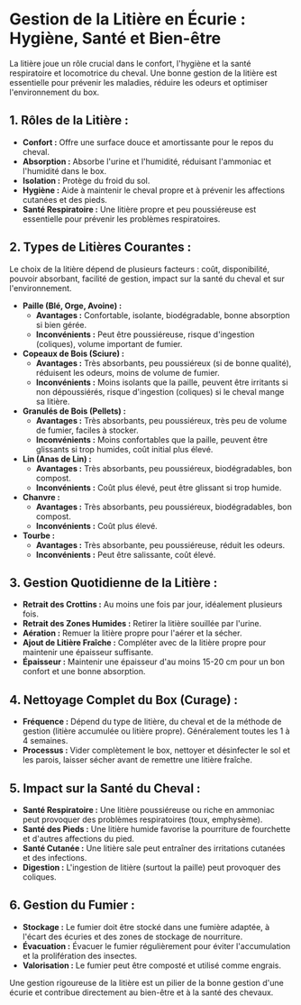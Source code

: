 # Gestion de la Litière en Écurie : Hygiène, Santé et Bien-être

La litière joue un rôle crucial dans le confort, l'hygiène et la santé respiratoire et locomotrice du cheval. Une bonne gestion de la litière est essentielle pour prévenir les maladies, réduire les odeurs et optimiser l'environnement du box.

## 1. Rôles de la Litière :

*   **Confort :** Offre une surface douce et amortissante pour le repos du cheval.
*   **Absorption :** Absorbe l'urine et l'humidité, réduisant l'ammoniac et l'humidité dans le box.
*   **Isolation :** Protège du froid du sol.
*   **Hygiène :** Aide à maintenir le cheval propre et à prévenir les affections cutanées et des pieds.
*   **Santé Respiratoire :** Une litière propre et peu poussiéreuse est essentielle pour prévenir les problèmes respiratoires.

## 2. Types de Litières Courantes :

Le choix de la litière dépend de plusieurs facteurs : coût, disponibilité, pouvoir absorbant, facilité de gestion, impact sur la santé du cheval et sur l'environnement.

*   **Paille (Blé, Orge, Avoine) :**
    *   **Avantages :** Confortable, isolante, biodégradable, bonne absorption si bien gérée.
    *   **Inconvénients :** Peut être poussiéreuse, risque d'ingestion (coliques), volume important de fumier.
*   **Copeaux de Bois (Sciure) :**
    *   **Avantages :** Très absorbants, peu poussiéreux (si de bonne qualité), réduisent les odeurs, moins de volume de fumier.
    *   **Inconvénients :** Moins isolants que la paille, peuvent être irritants si non dépoussiérés, risque d'ingestion (coliques) si le cheval mange sa litière.
*   **Granulés de Bois (Pellets) :**
    *   **Avantages :** Très absorbants, peu poussiéreux, très peu de volume de fumier, faciles à stocker.
    *   **Inconvénients :** Moins confortables que la paille, peuvent être glissants si trop humides, coût initial plus élevé.
*   **Lin (Anas de Lin) :**
    *   **Avantages :** Très absorbants, peu poussiéreux, biodégradables, bon compost.
    *   **Inconvénients :** Coût plus élevé, peut être glissant si trop humide.
*   **Chanvre :**
    *   **Avantages :** Très absorbants, peu poussiéreux, biodégradables, bon compost.
    *   **Inconvénients :** Coût plus élevé.
*   **Tourbe :**
    *   **Avantages :** Très absorbante, peu poussiéreuse, réduit les odeurs.
    *   **Inconvénients :** Peut être salissante, coût élevé.

## 3. Gestion Quotidienne de la Litière :

*   **Retrait des Crottins :** Au moins une fois par jour, idéalement plusieurs fois.
*   **Retrait des Zones Humides :** Retirer la litière souillée par l'urine.
*   **Aération :** Remuer la litière propre pour l'aérer et la sécher.
*   **Ajout de Litière Fraîche :** Compléter avec de la litière propre pour maintenir une épaisseur suffisante.
*   **Épaisseur :** Maintenir une épaisseur d'au moins 15-20 cm pour un bon confort et une bonne absorption.

## 4. Nettoyage Complet du Box (Curage) :

*   **Fréquence :** Dépend du type de litière, du cheval et de la méthode de gestion (litière accumulée ou litière propre). Généralement toutes les 1 à 4 semaines.
*   **Processus :** Vider complètement le box, nettoyer et désinfecter le sol et les parois, laisser sécher avant de remettre une litière fraîche.

## 5. Impact sur la Santé du Cheval :

*   **Santé Respiratoire :** Une litière poussiéreuse ou riche en ammoniac peut provoquer des problèmes respiratoires (toux, emphysème).
*   **Santé des Pieds :** Une litière humide favorise la pourriture de fourchette et d'autres affections du pied.
*   **Santé Cutanée :** Une litière sale peut entraîner des irritations cutanées et des infections.
*   **Digestion :** L'ingestion de litière (surtout la paille) peut provoquer des coliques.

## 6. Gestion du Fumier :

*   **Stockage :** Le fumier doit être stocké dans une fumière adaptée, à l'écart des écuries et des zones de stockage de nourriture.
*   **Évacuation :** Évacuer le fumier régulièrement pour éviter l'accumulation et la prolifération des insectes.
*   **Valorisation :** Le fumier peut être composté et utilisé comme engrais.

Une gestion rigoureuse de la litière est un pilier de la bonne gestion d'une écurie et contribue directement au bien-être et à la santé des chevaux.
